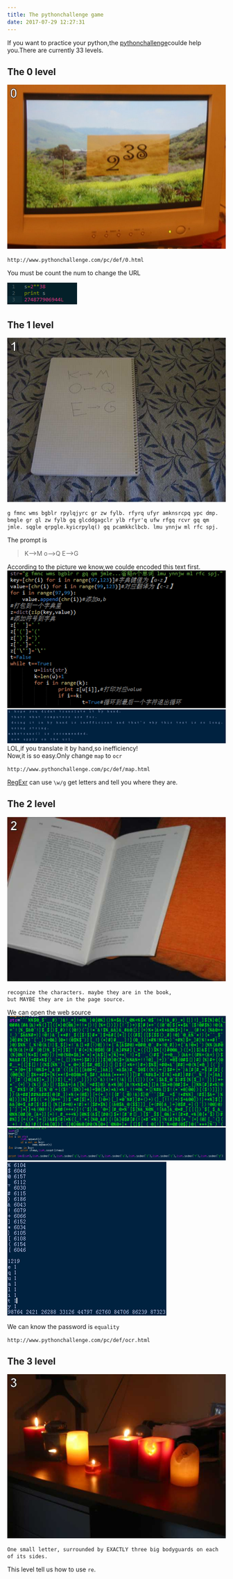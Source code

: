 ```yaml
---
title: The pythonchallenge game
date: 2017-07-29 12:27:31
---
```

If you want to practice your python,the [pythonchallenge](http://www.pythonchallenge.com/)coulde help you.There are currently 33 levels.

## The 0 level ##

![loading...](/images/pythonchallenge/0.jpg "0")  
```
http://www.pythonchallenge.com/pc/def/0.html  

```
You must be count the num to change the URL

![loading...](/images/pythonchallenge/2^38.png "2^^38")

## The 1 level ##

![map](/images/pythonchallenge/map.jpg)  
```
g fmnc wms bgblr rpylqjyrc gr zw fylb. rfyrq ufyr amknsrcpq ypc dmp. bmgle gr gl zw fylb gq glcddgagclr ylb rfyr'q ufw rfgq rcvr gq qm jmle. sqgle qrpgle.kyicrpylq() gq pcamkkclbcb. lmu ynnjw ml rfc spj.

```

The prompt is    
>K-->M
>o-->Q
>E-->G

According to the picture we know,we coulde encoded this text first.  
![loading...](/images/pythonchallenge/ord.png "encoding")  
![loading...](/images/pythonchallenge/translated.png "text")  
LOL,if you translate it by hand,so inefficiency!  
Now,it is so easy.Only change `map` to `ocr`  

```
http://www.pythonchallenge.com/pc/def/map.html

```

[RegExr](http://regexr.com/) can use `\w/g` get letters and tell you where they are.

## The 2 level ##

![loading...](/images/pythonchallenge/2.jpg "The 2 level")  
```
recognize the characters. maybe they are in the book, 
but MAYBE they are in the page source.

```
We can open the web source  
![loading...](/images/pythonchallenge/string.png "source")  
![loading...](/images/pythonchallenge/equality_code.png "equality_code")  
![loading...](/images/pythonchallenge/equality.png "equality")  

We can know the password is `equality`

```
http://www.pythonchallenge.com/pc/def/ocr.html

```

## The 3 level ##

![loading...](/images/pythonchallenge/3.jpg)  
```
One small letter, surrounded by EXACTLY three big bodyguards on each of its sides.  
```
This level tell us how to use `re`.